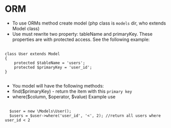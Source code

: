# ORM
- To use ORMs method create model (php class is `models` dir, who extends Model class)
- Use must rewrite two property: tableName and primaryKey. These properties are with protected access. See the following example:
<pre>
    <code>
class User extends Model
{
    protected $tableName = 'users';
    protected $primaryKey = 'user_id';        
}
    </code>
</pre>
- You model will have the following methods:
- find($primaryKey) - return the item with this `primary key`
- where($column, $operator, $value) Example use <br>
<pre>
    <code>
  $user = new \Models\User();
  $users = $user->where('user_id', '<', 2); //return all users where user_id < 2
    </code>
</pre>
